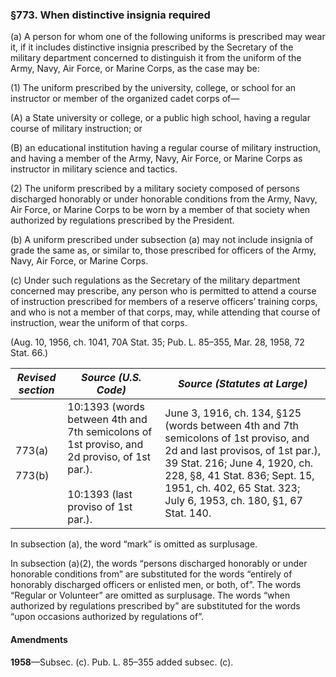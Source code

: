 ### §773. When distinctive insignia required ###

(a) A person for whom one of the following uniforms is prescribed may wear it, if it includes distinctive insignia prescribed by the Secretary of the military department concerned to distinguish it from the uniform of the Army, Navy, Air Force, or Marine Corps, as the case may be:

(1) The uniform prescribed by the university, college, or school for an instructor or member of the organized cadet corps of—

(A) a State university or college, or a public high school, having a regular course of military instruction; or

(B) an educational institution having a regular course of military instruction, and having a member of the Army, Navy, Air Force, or Marine Corps as instructor in military science and tactics.

(2) The uniform prescribed by a military society composed of persons discharged honorably or under honorable conditions from the Army, Navy, Air Force, or Marine Corps to be worn by a member of that society when authorized by regulations prescribed by the President.

(b) A uniform prescribed under subsection (a) may not include insignia of grade the same as, or similar to, those prescribed for officers of the Army, Navy, Air Force, or Marine Corps.

(c) Under such regulations as the Secretary of the military department concerned may prescribe, any person who is permitted to attend a course of instruction prescribed for members of a reserve officers’ training corps, and who is not a member of that corps, may, while attending that course of instruction, wear the uniform of that corps.

(Aug. 10, 1956, ch. 1041, 70A Stat. 35; Pub. L. 85–355, Mar. 28, 1958, 72 Stat. 66.)

|  *Revised section*   |                                                          *Source (U.S. Code)*                                                          |                                                                                                                  *Source (Statutes at Large)*                                                                                                                  |
|----------------------|----------------------------------------------------------------------------------------------------------------------------------------|----------------------------------------------------------------------------------------------------------------------------------------------------------------------------------------------------------------------------------------------------------------|
|773(a)<br/><br/>773(b)|10:1393 (words between 4th and 7th semicolons of 1st proviso, and 2d proviso, of 1st par.).<br/><br/>10:1393 (last proviso of 1st par.).|June 3, 1916, ch. 134, §125 (words between 4th and 7th semicolons of 1st proviso, and 2d and last provisos, of 1st par.), 39 Stat. 216; June 4, 1920, ch. 228, §8, 41 Stat. 836; Sept. 15, 1951, ch. 402, 65 Stat. 323; July 6, 1953, ch. 180, §1, 67 Stat. 140.|

In subsection (a), the word “mark” is omitted as surplusage.

In subsection (a)(2), the words “persons discharged honorably or under honorable conditions from” are substituted for the words “entirely of honorably discharged officers or enlisted men, or both, of”. The words “Regular or Volunteer” are omitted as surplusage. The words “when authorized by regulations prescribed by” are substituted for the words “upon occasions authorized by regulations of”.

#### Amendments ####

**1958**—Subsec. (c). Pub. L. 85–355 added subsec. (c).